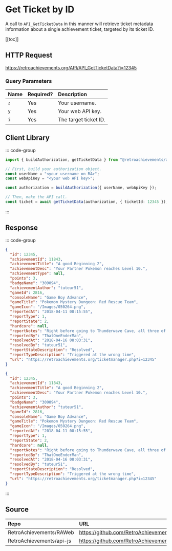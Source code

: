 <script setup>
import SampleRequest from '../../components/SampleRequest.vue';
</script>

# Get Ticket by ID

A call to `API_GetTicketData` in this manner will retrieve ticket metadata information about a single achievement ticket, targeted by its ticket ID.

[[toc]]

## HTTP Request

<SampleRequest httpVerb="GET">https://retroachievements.org/API/API_GetTicketData?i=12345</SampleRequest>

### Query Parameters

| Name | Required? | Description           |
| :--- | :-------- | :-------------------- |
| `z`  | Yes       | Your username.        |
| `y`  | Yes       | Your web API key.     |
| `i`  | Yes       | The target ticket ID. |

## Client Library

::: code-group

```ts [NodeJS]
import { buildAuthorization, getTicketData } from "@retroachievements/api";

// First, build your authorization object.
const userName = "<your username on RA>";
const webApiKey = "<your web API key>";

const authorization = buildAuthorization({ userName, webApiKey });

// Then, make the API call.
const ticket = await getTicketData(authorization, { ticketId: 12345 });
```

:::

## Response

::: code-group

```json [HTTP Response]
{
  "id": 12345,
  "achievementId": 11843,
  "achievementTitle": "A good Beginning 2",
  "achievementDesc": "Your Partner Pokemon reaches Level 10.",
  "achievementType": null,
  "points": 3,
  "badgeName": "309094",
  "achievementAuthor": "tuteur51",
  "gameId": 2816,
  "consoleName": "Game Boy Advance",
  "gameTitle": "Pokemon Mystery Dungeon: Red Rescue Team",
  "gameIcon": "/Images/050264.png",
  "reportedAt": "2018-04-11 08:15:55",
  "reportType": 1,
  "reportState": 2,
  "hardcore": null,
  "reportNotes": "Right before going to Thunderwave Cave, all three of these triggered at the same time.<br/>MD5: 9837da1fdfe900c52f2109d9718d4e85",
  "reportedBy": "ThatOneEnderMan",
  "resolvedAt": "2018-04-16 08:03:31",
  "resolvedBy": "tuteur51",
  "reportStateDescription": "Resolved",
  "reportTypeDescription": "Triggered at the wrong time",
  "url": "https://retroachievements.org/ticketmanager.php?i=12345"
}
```

```json [NodeJS]
{
  "id": 12345,
  "achievementId": 11843,
  "achievementTitle": "A good Beginning 2",
  "achievementDesc": "Your Partner Pokemon reaches Level 10.",
  "points": 3,
  "badgeName": "309094",
  "achievementAuthor": "tuteur51",
  "gameId": 2816,
  "consoleName": "Game Boy Advance",
  "gameTitle": "Pokemon Mystery Dungeon: Red Rescue Team",
  "gameIcon": "/Images/050264.png",
  "reportedAt": "2018-04-11 08:15:55",
  "reportType": 1,
  "reportState": 2,
  "hardcore": null,
  "reportNotes": "Right before going to Thunderwave Cave, all three of these triggered at the same time.<br/>MD5: 9837da1fdfe900c52f2109d9718d4e85",
  "reportedBy": "ThatOneEnderMan",
  "resolvedAt": "2018-04-16 08:03:31",
  "resolvedBy": "tuteur51",
  "reportStateDescription": "Resolved",
  "reportTypeDescription": "Triggered at the wrong time",
  "url": "https://retroachievements.org/ticketmanager.php?i=12345"
}
```

:::

## Source

| Repo                     | URL                                                                                     |
| :----------------------- | :-------------------------------------------------------------------------------------- |
| RetroAchievements/RAWeb  | https://github.com/RetroAchievements/RAWeb/blob/master/public/API/API_GetTicketData.php |
| RetroAchievements/api-js | https://github.com/RetroAchievements/api-js/blob/main/src/ticket/getTicketData.ts       |
